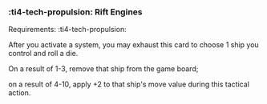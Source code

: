 ### :ti4-tech-propulsion: **Rift Engines**

Requirements: :ti4-tech-propulsion:

After you activate a system, you may exhaust this card to choose 1 ship you control and roll a die.

On a result of 1-3, remove that ship from the game board; 

on a result of 4-10, apply +2 to that ship's move value during this tactical action.
